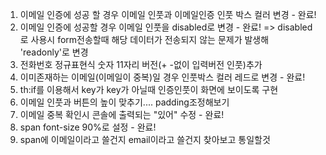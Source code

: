 1. 이메일 인증에 성공 할 경우 이메일 인풋과 이메일인증 인풋 박스 컬러 변경 - 완료! 
2. 이메일 인증에 성공할 경우 이메일 인풋을 disabled로 변경 - 완료!
=> disabled로 사용시 form전송할때 해당 데이터가 전송되지 않는 문제가 발생해 'readonly'로 변경
3. 전화번호 정규표현식 숫자 11자리 버전(+ -없이 입력버전 인풋)추가
4. 이미존재하는 이메일(이메일이 중복)일 경우 인풋박스 컬러 레드로 변경 - 완료!
5. th:if를 이용해서 key가 key가 아닐때 인증인풋이 화면에 보이도록 구현
6. 이메일 인풋과 버튼의 높이 맞추기.... padding조정해보기
7. 이메일 중복 확인시 콘솔에 출력되는 "있어" 수정  - 완료!
8. span font-size 90%로 설정 - 완료!
9. span에 이메일이라고 쓸건지 email이라고 쓸건지 찾아보고 통일할것 
